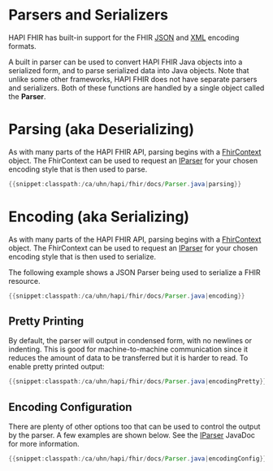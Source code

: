 # Parsers and Serializers

HAPI FHIR has built-in support for the FHIR [JSON](http://hl7.org/fhir/json.html) and [XML](http://hl7.org/fhir/json.html) encoding formats.

A built in parser can be used to convert HAPI FHIR Java objects into a serialized form, and to parse serialized data into Java objects. Note that unlike some other frameworks, HAPI FHIR does not have separate parsers and serializers. Both of these functions are handled by a single object called the **Parser**.

# Parsing (aka Deserializing)

As with many parts of the HAPI FHIR API, parsing begins with a [FhirContext](/apidocs/hapi-fhir-base/ca/uhn/fhir/context/FhirContext.html) object. The FhirContext can be used to request an [IParser](/apidocs/hapi-fhir-base/ca/uhn/fhir/parser/IParser.html) for your chosen encoding style that is then used to parse.

```java
{{snippet:classpath:/ca/uhn/hapi/fhir/docs/Parser.java|parsing}}
``` 
   
# Encoding (aka Serializing)

As with many parts of the HAPI FHIR API, parsing begins with a [FhirContext](/apidocs/hapi-fhir-base/ca/uhn/fhir/context/FhirContext.html) object. The FhirContext can be used to request an [IParser](/apidocs/hapi-fhir-base/ca/uhn/fhir/parser/IParser.html) for your chosen encoding style that is then used to serialize.   

The following example shows a JSON Parser being used to serialize a FHIR resource. 

```java
{{snippet:classpath:/ca/uhn/hapi/fhir/docs/Parser.java|encoding}}
``` 
   
## Pretty Printing

By default, the parser will output in condensed form, with no newlines or indenting. This is good for machine-to-machine communication since it reduces the amount of data to be transferred but it is harder to read. To enable pretty printed output:

```java
{{snippet:classpath:/ca/uhn/hapi/fhir/docs/Parser.java|encodingPretty}}
``` 

## Encoding Configuration

There are plenty of other options too that can be used to control the output by the parser. A few examples are shown below. See the [IParser](/apidocs/hapi-fhir-base/ca/uhn/fhir/parser/IParser.html) JavaDoc for more information.

```java
{{snippet:classpath:/ca/uhn/hapi/fhir/docs/Parser.java|encodingConfig}}
``` 

 
